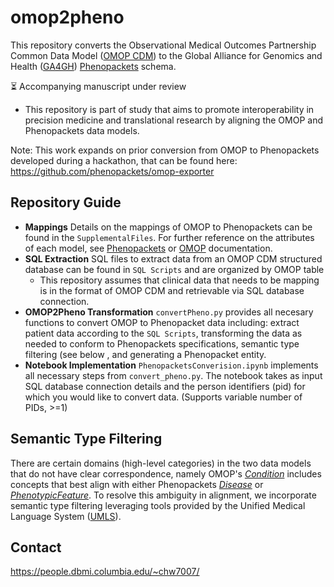 # omop2pheno

This repository converts the Observational Medical Outcomes Partnership Common Data Model ([OMOP CDM](https://www.ohdsi.org/data-standardization/)) to the Global Alliance for Genomics and Health ([GA4GH](https://www.ga4gh.org/#/)) [Phenopackets](http://phenopackets.org/) schema.

⏳ Accompanying manuscript under review
* This repository is part of study that aims to promote interoperability in precision medicine and translational research by aligning the OMOP and Phenopackets data models.

Note: This work expands on prior conversion from OMOP to Phenopackets developed during a hackathon, that can be found here: https://github.com/phenopackets/omop-exporter

## Repository Guide
* **Mappings** Details on the mappings of OMOP to Phenopackets can be found in the `SupplementalFiles`. For further reference on the attributes of each model, see [Phenopackets](https://phenopacket-schema.readthedocs.io/en/latest/index.html) or [OMOP](https://ohdsi.github.io/CommonDataModel/cdm53.html) documentation.
* **SQL Extraction** SQL files to extract data from an OMOP CDM structured database can be found in `SQL Scripts` and are organized by OMOP table 
  * This repository assumes that clinical data that needs to be mapping is in the format of OMOP CDM and retrievable via SQL database connection.
* **OMOP2Pheno Transformation** `convertPheno.py` provides all necesary functions to convert OMOP to Phenopacket data including: extract patient data according to the `SQL Scripts`, transforming the data as needed to conform to Phenopackets specifications, semantic type filtering (see below<Semantic Type Filtering> , and generating a Phenopacket entity.
* **Notebook Implementation**  `PhenopacketsConverision.ipynb` implements all necessary steps from `convert_pheno.py`. The notebook takes as input SQL database connection details and the person identifiers (pid) for which you would like to convert data. (Supports variable number of PIDs, >=1)

## Semantic Type Filtering
There are certain domains (high-level categories) in the two data models that do not have clear correspondence, namely OMOP's [_Condition_](https://ohdsi.github.io/CommonDataModel/cdm53.html#CONDITION_OCCURRENCE) includes concepts that best align with either Phenopackets [_Disease_](https://phenopacket-schema.readthedocs.io/en/latest/disease.html) or [_PhenotypicFeature_](https://phenopacket-schema.readthedocs.io/en/latest/phenotype.html). To resolve this ambiguity in alignment, we incorporate semantic type filtering leveraging tools provided by the Unified Medical Language System ([UMLS](https://www.nlm.nih.gov/research/umls/index.html)). 

## Contact
https://people.dbmi.columbia.edu/~chw7007/
